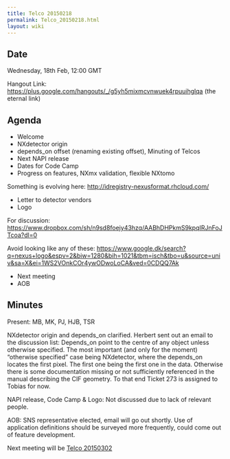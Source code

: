 ```yaml
---
title: Telco 20150218
permalink: Telco_20150218.html
layout: wiki
---
```


Date
----

Wednesday, 18th Feb, 12:00 GMT

Hangout Link:
<https://plus.google.com/hangouts/_/g5yh5mixmcvnwuek4rpuuihglqa> (the
eternal link)

Agenda
------

-   Welcome
-   NXdetector origin
-   depends\_on offset (renaming existing offset), Minuting of Telcos
-   Next NAPI release
-   Dates for Code Camp
-   Progress on features, NXmx validation, flexible NXtomo

  
  
Something is evolving here: <http://idregistry-nexusformat.rhcloud.com/>

-   Letter to detector vendors
-   Logo

  
  
For discussion:
<https://www.dropbox.com/sh/n9sd8foejy43hzq/AABhDHPkmS9kpqIRJnFoJTcoa?dl=0>

Avoid looking like any of these:
<https://www.google.dk/search?q=nexus+logo&espv=2&biw=1280&bih=1021&tbm=isch&tbo=u&source=univ&sa=X&ei=1WS2VOnkCOr4ywODwoLoCA&ved=0CDQQ7Ak>

-   Next meeting
-   AOB

Minutes
-------

Present: MB, MK, PJ, HJB, TSR

NXdetector origin and depends\_on clarified. Herbert sent out an email
to the discussion list: Depends\_on point to the centre of any object
unless otherwise specified. The most important (and only for the moment)
“otherwise specified” case being NXdetector, where the depends\_on
locates the first pixel. The first one being the first one in the data.
Otherwise there is some documentation missing or not sufficiently
referenced in the manual describing the CIF geometry. To that end Ticket
273 is assigned to Tobias for now.

NAPI release, Code Camp & Logo: Not discussed due to lack of relevant
people.

AOB: SNS representative elected, email will go out shortly. Use of
application definitions should be surveyed more frequently, could come
out of feature development.

Next meeting will be [Telco 20150302](Telco_20150302.html "wikilink")
